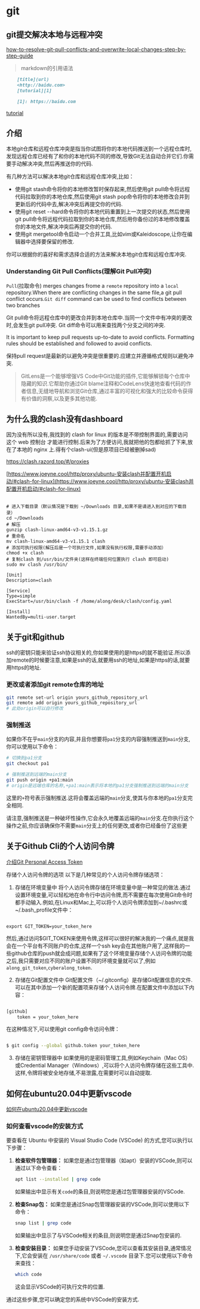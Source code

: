 # git
## git提交解决本地与远程冲突
[how-to-resolve-git-pull-conflicts-and-overwrite-local-changes-step-by-step-guide](https://copyprogramming.com/howto/how-to-resolve-git-pull-conflicts-and-overwrite-local-changes-step-by-step-guide)
> markdown的引用语法 
``` markdown
    [title](url)
    <http://baidu.com>
    [tutorial][1]

    [1]: https://baidu.com
```
[tutorial][1]

[1]: https://copyprogramming.com/howto/how-to-resolve-git-pull-conflicts-and-overwrite-local-changes-step-by-step-guide
## 介绍
本地git仓库和远程仓库冲突是指当你试图将你的本地代码推送到一个远程仓库时,发现远程仓库已经有了和你的本地代码不同的修改,导致Git无法自动合并它们.你需要手动解决冲突,然后再推送你的代码.

有几种方法可以解决本地git仓库和远程仓库冲突,比如：

+ 使用git stash命令将你的本地修改暂时保存起来,然后使用git pull命令将远程代码拉取到你的本地仓库,然后使用git stash pop命令将你的本地修改合并到更新后的代码中去,解决冲突后再提交你的代码.
+ 使用git reset --hard命令将你的本地代码重置到上一次提交的状态,然后使用git pull命令将远程代码拉取到你的本地仓库,然后用你备份过的本地修改覆盖你的本地文件,解决冲突后再提交你的代码.
+ 使用git mergetool命令启动一个合并工具,比如vim或Kaleidoscope,让你在编辑器中选择要保留的修改.

你可以根据你的喜好和需求选择合适的方法来解决本地git仓库和远程仓库冲突.

### Understanding Git Pull Conflicts(理解Git Pull冲突)

`Pull`(拉取命令) merges changes frome a `remote` repository into a `local` repository.When there are conflicting changes in the same file,a git pull conflict occurs.`Git diff` command can be used to find conflicts between two branches 

Git pull命令将远程仓库中的更改合并到本地仓库中.当同一个文件中有冲突的更改时,会发生git pull冲突. Git diff命令可以用来查找两个分支之间的冲突.

It is important to keep pull requests up-to-date to avoid conflicts. Formatting rules should be established and followed to avoid conflicts.

保持pull request是最新的以避免冲突是很重要的.应建立并遵循格式规则以避免冲突.

> GitLens是一个能够增强VS Code中Git功能的插件,它能够解锁每个仓库中隐藏的知识.它帮助你通过Git blame注释和CodeLens快速地查看代码的作者信息,无缝地导航和浏览Git仓库,通过丰富的可视化和强大的比较命令获得有价值的洞察,以及更多其他功能.

## 为什么我的clash没有dashboard

因为没有所以没有,我找到的 clash for linux 的版本是不带控制界面的,需要访问 这个 web 控制台 才能进行控制.后来为了方便访问,我就把他的包都给抓了下来,放在了本地的 nginx 上.得有个clash-ui(但是原项目已经被删掉sad)

https://clash.razord.top/#/proxies

[https://www.joeyne.cool/http/proxy/ubuntu-安装clash并配置开机启动/#clash-for-linux](https://www.joeyne.cool/http/proxy/ubuntu-安装clash并配置开机启动/#clash-for-linux)
```shell

# 进入下载目录（默认情况是下载到 ~/Downloads 目录,如果不是请进入到对应的下载目录）
cd ~/Downloads
# 解压
gunzip clash-linux-amd64-v3-v1.15.1.gz
# 重命名
mv clash-linux-amd64-v3-v1.15.1 clash
# 添加可执行权限(解压后是一个可执行文件,如果没有执行权限,需要手动添加）
chmod +x clash
# 复制clash 到/usr/bin/文件夹(这样在终端任何位置执行 clash 即可启动)
sudo mv clash /usr/bin/
```


```shell
[Unit]
Description=clash

[Service]
Type=simple
ExecStart=/usr/bin/clash -f /home/along/desk/clash/config.yaml

[Install]
WantedBy=multi-user.target
```
## 关于git和github
ssh的密钥只能来验证ssh协议相关的,你如果使用的是https的就不能验证.所以添加remote的时候要注意,如果是ssh的话,就要用ssh的地址,如果是https的话,就要用https的地址.

### 更改或者添加git remote仓库的地址
``` bash
git remote set-url origin yours_github_repository_url
git remote add origin yours_github_repository_url
# 此处origin可以自行修改
```
### 强制推送
如果你不在乎`main`分支的内容,并且你想要将`pa1`分支的内容强制推送到`main`分支,你可以使用以下命令：

```bash
# 切换到pa1分支
git checkout pa1

# 强制推送到远端的main分支
git push origin +pa1:main
# origin是远端仓库的名称,+pa1:main表示将本地的pa1分支强制推送到远端的main分支
```

这里的`+`符号表示强制推送.这将会覆盖远端的`main`分支,使其与你本地的`pa1`分支完全相同.

请注意,强制推送是一种破坏性操作,它会永久地覆盖远端的`main`分支.在你执行这个操作之前,你应该确保你不需要`main`分支上的任何更改,或者你已经备份了这些更

## 关于Github Cli的个人访问令牌
[介绍Git Personal Access Token](https://deepinout.com/git/git-questions/763_git_where_to_store_my_git_personal_access_token.html)

存储个人访问令牌的选项
以下是几种常见的个人访问令牌存储选项：

1. 存储在环境变量中
将个人访问令牌存储在环境变量中是一种常见的做法.通过设置环境变量,可以轻松地在命令行中访问令牌,而不需要在每次使用Git命令时都手动输入.例如,在Linux和Mac上,可以将个人访问令牌添加到~/.bashrc或~/.bash_profile文件中：

```shell

export GIT_TOKEN=your_token_here

```

然后,通过访问$GIT_TOKEN来使用令牌,这样可以很好的解决我的一个痛点,就是我会在一个平台有不同账户的仓库,这样一个ssh key会在其他账户用了,这样我的一些github仓库的push就会成问题,如果有了这个环境变量存储个人访问令牌的功能之后,我只需要对应不同的账户设置不同的环境变量就可以了,例如`along_git_token`,`cyberalong_token`.



2. 存储在Git配置文件中
Git配置文件（~/.gitconfig）是存储Git配置信息的文件.可以在其中添加一个新的配置项来存储个人访问令牌.在配置文件中添加以下内容：

```bash

[github]
    token = your_token_here

```
在这种情况下,可以使用git config命令访问令牌：

```bash

$ git config --global github.token your_token_here

```
3. 存储在密钥管理器中
如果使用的是密码管理工具,例如Keychain（Mac OS）或Credential Manager（Windows）,可以将个人访问令牌存储在这些工具中.这样,令牌将被安全地存储,不易泄露,在需要时可以自动提取.

## 如何在ubuntu20.04中更新vscode
[如何在ubuntu20.04中更新vscode](https://www.joeyne.cool/http/vscode/如何在ubuntu20.04中更新vscode/#如何在ubuntu20.04中更新vscode)
### 如何查看vscode的安装方式
要查看在 Ubuntu 中安装的 Visual Studio Code (VSCode) 的方式,您可以执行以下步骤：

1. **检查软件包管理器：** 如果您是通过包管理器（如apt）安装的VSCode,则可以通过以下命令查看：

    ```bash
    apt list --installed | grep code
    ```

    如果输出中显示有关`code`的条目,则说明您是通过包管理器安装的VSCode.

2. **检查Snap包：** 如果您是通过Snap包管理器安装的VSCode,则可以使用以下命令：

    ```bash
    snap list | grep code
    ```

    如果输出中显示了与VSCode相关的条目,则说明您是通过Snap包安装的.

3. **检查安装目录：** 如果您手动安装了VSCode,您可以查看其安装目录,通常情况下,它会安装在 `/usr/share/code` 或者 `~/.vscode` 目录下.您可以使用以下命令来查找：

    ```bash
    which code
    ```

    这会显示VSCode的可执行文件的位置.

通过这些步骤,您可以确定您的系统中VSCode的安装方式.